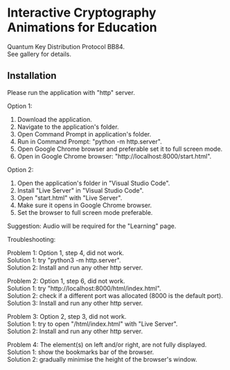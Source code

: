 # Interactive Cryptography Animations for Education
Quantum Key Distribution Protocol BB84.  
See gallery for details.

## Installation

Please run the application with "http" server.

Option 1:
1. Download the application.
2. Navigate to the application's folder.
3. Open Command Prompt in application's folder.
4. Run in Command Prompt: "python -m http.server". 
5. Open Google Chrome browser and preferable set it to full screen mode.
6. Open in Google Chrome browser: "http://localhost:8000/start.html".

Option 2:
1. Open the application's folder in "Visual Studio Code".
2. Install "Live Server" in "Visual Studio Code".
3. Open "start.html" with "Live Server".
4. Make sure it opens in Google Chrome browser.
5. Set the browser to full screen mode preferable.
  
  
Suggestion: 
Audio will be required for the "Learning" page.


Troubleshooting:

Problem 1: Option 1, step 4, did not work.  
Solution 1: try "python3 -m http.server".  
Solution 2: Install and run any other http server.

Problem 2: Option 1, step 6, did not work.   
Solution 1: try "http://localhost:8000/html/index.html".  
Solution 2: check if a different port was allocated (8000 is the default port).  
Solution 3: Install and run any other http server.

Problem 3: Option 2, step 3, did not work.  
Solution 1: try to open "/html/index.html" with "Live Server".  
Solution 2: Install and run any other http server.

Problem 4: The element(s) on left and/or right, are not fully displayed.  
Solution 1: show the bookmarks bar of the browser.  
Solution 2: gradually minimise the height of the browser's window.

